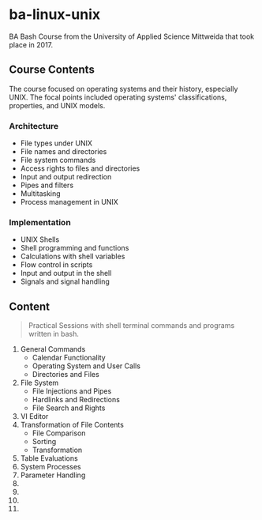 # ba-linux-unix

BA Bash Course from the University of Applied Science Mittweida that took place in 2017.

## Course Contents

The course focused on operating systems and their history, especially UNIX. The focal points included operating systems' classifications, properties, and UNIX models.

### Architecture

- File types under UNIX
- File names and directories
- File system commands
- Access rights to files and directories
- Input and output redirection
- Pipes and filters
- Multitasking
- Process management in UNIX

### Implementation

- UNIX Shells
- Shell programming and functions
- Calculations with shell variables
- Flow control in scripts
- Input and output in the shell
- Signals and signal handling

## Content

> Practical Sessions with shell terminal commands and programs written in bash.

1. General Commands
   - Calendar Functionality
   - Operating System and User Calls
   - Directories and Files
2. File System
   - File Injections and Pipes
   - Hardlinks and Redirections
   - File Search and Rights
3. VI Editor
4. Transformation of File Contents
   - File Comparison
   - Sorting
   - Transformation
5. Table Evaluations
6. System Processes
7. Parameter Handling
8.
9.
10.
11.

